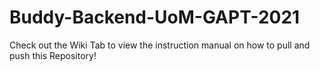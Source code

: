 # Buddy-Backend-UoM-GAPT-2021

Check out the Wiki Tab to view the instruction manual on how to pull and push this Repository!
